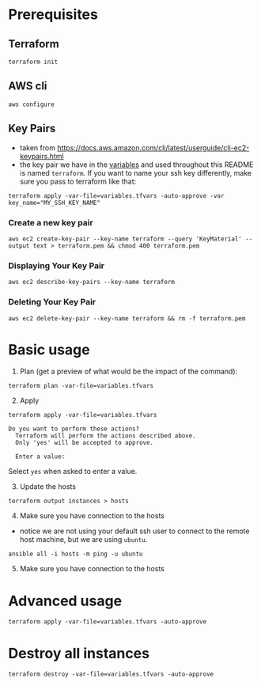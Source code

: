 # Prerequisites

## Terraform

```
terraform init
```

## AWS cli

```
aws configure
```

## Key Pairs

- taken from https://docs.aws.amazon.com/cli/latest/userguide/cli-ec2-keypairs.html
- the key pair we have in the [variables](./variables.tfvars) and used throughout this README is named `terraform`. If you want to name your ssh key differently, make sure you pass to terraform like that:

```
terraform apply -var-file=variables.tfvars -auto-approve -var key_name="MY_SSH_KEY_NAME"
```

### Create a new key pair

```
aws ec2 create-key-pair --key-name terraform --query 'KeyMaterial' --output text > terraform.pem && chmod 400 terraform.pem
```

### Displaying Your Key Pair

```
aws ec2 describe-key-pairs --key-name terraform
```

### Deleting Your Key Pair

```
aws ec2 delete-key-pair --key-name terraform && rm -f terraform.pem
```

# Basic usage

1. Plan (get a preview of what would be the impact of the command):

```
terraform plan -var-file=variables.tfvars
```

2. Apply

```
terraform apply -var-file=variables.tfvars

Do you want to perform these actions?
  Terraform will perform the actions described above.
  Only 'yes' will be accepted to approve.

  Enter a value:
```

Select `yes` when asked to enter a value.

3. Update the hosts

```
terraform output instances > hosts
```

4. Make sure you have connection to the hosts

- notice we are not using your default ssh user to connect to the remote host machine, but we are using `ubuntu`.

```
ansible all -i hosts -m ping -u ubuntu
```

5. Make sure you have connection to the hosts

# Advanced usage

```
terraform apply -var-file=variables.tfvars -auto-approve
```

# Destroy all instances

```
terraform destroy -var-file=variables.tfvars -auto-approve
```
